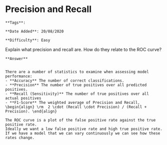 # Precision and Recall

```{margin} Metadata
**Tags**: 

**Date Added**: 20/08/2020

**Difficulty**: Easy
```


Explain what precision and recall are.
How do they relate to the ROC curve?

````{toggle} Click to reveal answer
**Answer**


There are a number of statistics to examine when assessing model performance:
- **Accuracy** The number of correct classifications.
- **Precision** The number of true positives over all predicted positives.
- **Recall (Sensitivity)** The number of true positives over all actual positives
- **F1-Score** The weighted average of Precision and Recall, \begin{align} \rm  2 \cdot (Recall \cdot Precision) / (Recall + Precision). \end{align}   

The ROC curve is a plot of the false positive rate against the true positive rate.
Ideally we want a low false positive rate and high true positive rate.
If we have a model that we can vary continuously we can see how these rates change.


````




